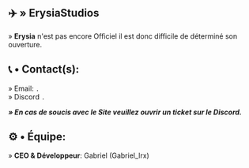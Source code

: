 ## ✈️​ » ErysiaStudios 

» **Erysia** n'est pas encore Officiel il est donc difficile de déterminé son ouverture.

## 📞​ • Contact(s): 

» Email: `.`      
» Discord `.`

***» En cas de soucis avec le Site veuillez ouvrir un ticket sur le Discord.***

## ⚙️​ • Équipe: 

» **CEO & Développeur**: Gabriel (Gabriel_lrx)
